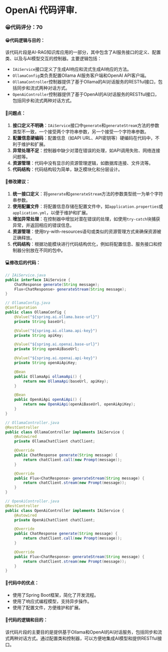 # OpenAi 代码评审.
### 😀代码评分：70
#### 😀代码逻辑与目的：
该代码片段是AI-RAG知识库应用的一部分，其中包含了AI服务接口的定义、配置类、以及与AI模型交互的控制器。主要逻辑包括：
- `IAiService`接口定义了生成AI响应和流式生成AI响应的方法。
- `OllamaConfig`类负责配置Ollama AI服务客户端和OpenAI API客户端。
- `OllamaController`控制器提供了基于Ollama的AI对话服务的RESTful接口，包括同步和流式两种对话方式。
- `OpenAiController`控制器提供了基于OpenAI的AI对话服务的RESTful接口，包括同步和流式两种对话方式。

#### 🎯问题点：
1. **接口定义不明确**：`IAiService`接口中`generate`和`generateStream`方法的参数类型不一致，一个接受两个字符串参数，另一个接受一个字符串参数。
2. **配置信息硬编码**：配置信息（如API URL、API密钥等）硬编码在代码中，不利于维护和扩展。
3. **异常处理不足**：控制器中缺少对潜在错误的处理，如API调用失败、网络连接问题等。
4. **资源管理**：代码中没有显示的资源管理逻辑，如数据库连接、文件流等。
5. **代码结构**：代码结构较为简单，缺乏模块化和分层设计。

#### 🎯修改建议：
1. **统一接口定义**：将`generate`和`generateStream`方法的参数类型统一为单个字符串参数。
2. **使用配置文件**：将配置信息存储在配置文件中，如`application.properties`或`application.yml`，以便于维护和扩展。
3. **增加异常处理**：在控制器中增加对潜在错误的处理，如使用`try-catch`块捕获异常，并返回相应的错误信息。
4. **资源管理**：使用try-with-resources语句或类似的资源管理方式来确保资源被正确释放。
5. **代码结构**：根据功能模块进行代码结构优化，例如将配置信息、服务接口和控制器分别放在不同的包中。

#### 💻修改后的代码：
```java
// IAiService.java
public interface IAiService {
    ChatResponse generate(String message);
    Flux<ChatResponse> generateStream(String message);
}

// OllamaConfig.java
@Configuration
public class OllamaConfig {
    @Value("${spring.ai.ollama.base-url}")
    private String baseUrl;

    @Value("${spring.ai.ollama.api-key}")
    private String apiKey;

    @Value("${spring.ai.openai.base-url}")
    private String openAiBaseUrl;

    @Value("${spring.ai.openai.api-key}")
    private String openAiApiKey;

    @Bean
    public OllamaApi ollamaApi() {
        return new OllamaApi(baseUrl, apiKey);
    }

    @Bean
    public OpenAiApi openAiApi() {
        return new OpenAiApi(openAiBaseUrl, openAiApiKey);
    }
}

// OllamaController.java
@RestController
public class OllamaController implements IAiService {
    @Autowired
    private OllamaChatClient chatClient;

    @Override
    public ChatResponse generate(String message) {
        return chatClient.call(new Prompt(message));
    }

    @Override
    public Flux<ChatResponse> generateStream(String message) {
        return chatClient.stream(new Prompt(message));
    }
}

// OpenAiController.java
@RestController
public class OpenAiController implements IAiService {
    @Autowired
    private OpenAiChatClient chatClient;

    @Override
    public ChatResponse generate(String message) {
        return chatClient.call(new Prompt(message));
    }

    @Override
    public Flux<ChatResponse> generateStream(String message) {
        return chatClient.stream(new Prompt(message));
    }
}
```

#### 🤔代码中的优点：
- 使用了Spring Boot框架，简化了开发流程。
- 使用了响应式编程模型，支持异步操作。
- 使用了配置文件，方便维护和扩展。

#### 🤔代码的逻辑和目的：
该代码片段的主要目的是提供基于Ollama和OpenAI的AI对话服务，包括同步和流式两种对话方式。通过配置类和控制器，可以方便地集成AI模型和提供RESTful接口。